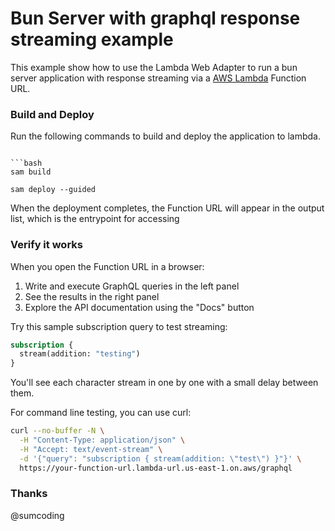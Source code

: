 # Bun Server with graphql response streaming example

This example show how to use the Lambda Web Adapter to run a bun server application with response streaming via a [AWS Lambda](https://aws.amazon.com/lambda) Function URL.

### Build and Deploy

Run the following commands to build and deploy the application to lambda. 
```

```bash
sam build

sam deploy --guided
```
When the deployment completes, the Function URL will appear in the output list, which is the entrypoint for accessing

### Verify it works

When you open the Function URL in a browser:

1. Write and execute GraphQL queries in the left panel
2. See the results in the right panel
3. Explore the API documentation using the "Docs" button

Try this sample subscription query to test streaming:

```graphql
subscription {
  stream(addition: "testing")
}
```

You'll see each character stream in one by one with a small delay between them.

For command line testing, you can use curl:

```bash
curl --no-buffer -N \
  -H "Content-Type: application/json" \
  -H "Accept: text/event-stream" \
  -d '{"query": "subscription { stream(addition: \"test\") }"}' \
  https://your-function-url.lambda-url.us-east-1.on.aws/graphql
```

### Thanks 

@sumcoding
